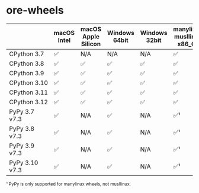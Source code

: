 ﻿# ore-wheels

|   | macOS Intel | macOS Apple Silicon | Windows 64bit | Windows 32bit | manylinux<br/>musllinux x86_64 |
|----------------|----|-----|-----|-----|----|
| CPython 3.7    | ✅ | N/A | N/A   | N/A | ✅ |
| CPython 3.8    | ✅ | ✅  |✅  | ✅  | ✅ | 
| CPython 3.9    | ✅ | ✅  | ✅  | ✅  | ✅ | 
| CPython 3.10   | ✅ | ✅  | ✅   | ✅ | ✅ | 
| CPython 3.11   | ✅ | ✅  |✅  | ✅ | ✅ | 
| CPython 3.12   | ✅ | ✅  | ✅   | ✅ | ✅ |  
| PyPy 3.7 v7.3  | ✅ | N/A | ✅  | N/A | ✅¹ | 
| PyPy 3.8 v7.3  | ✅ | N/A | ✅  | N/A | ✅¹ | 
| PyPy 3.9 v7.3  | ✅ | N/A | ✅  | N/A | ✅¹ | 
| PyPy 3.10 v7.3 | ✅ | N/A | ✅  | N/A | ✅¹ | 

<sup>¹ PyPy is only supported for manylinux wheels, not musllinux.</sup><br>